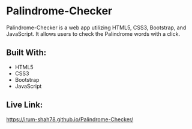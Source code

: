 # Palindrome-Checker
Palindrome-Checker is a web app utilizing HTML5, CSS3, Bootstrap, and JavaScript. It allows users to check the Palindrome words with a click. 

## Built With:
-  HTML5
-  CSS3
-  Bootstrap
-  JavaScript

## Live Link:
https://irum-shah78.github.io/Palindrome-Checker/
